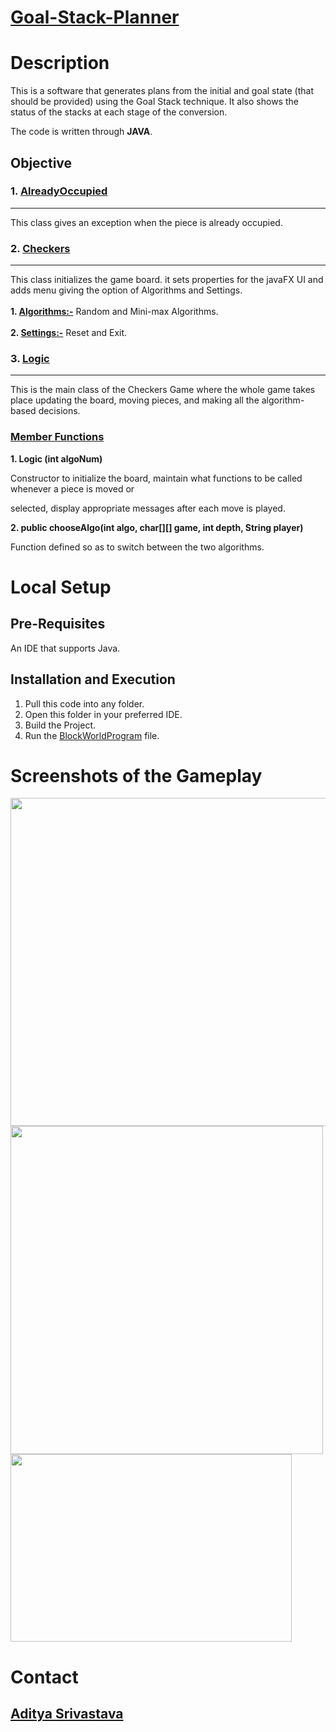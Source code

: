 # <ins>**Goal-Stack-Planner**</ins>
# Description
This is a software that generates plans from the initial and goal state (that should be provided) using the Goal Stack technique. It also shows the status of the stacks at each stage of the conversion. 

The code is written through **JAVA**.

## Objective

### 1. [AlreadyOccupied](https://github.com/blank0826/AI-CheckersGame/blob/master/AlreadyOccupiedException.java)
----
This class gives an exception when the piece is already occupied.<br />

### 2. [Checkers](https://github.com/blank0826/AI-CheckersGame/blob/master/Checkers.java)
----
This class initializes the game board. it sets properties for the javaFX UI and adds menu giving the option of Algorithms and Settings.<br /><br />
**1. <ins>Algorithms:-</ins>** Random and Mini-max Algorithms.<br /><br/>
**2. <ins>Settings:-</ins>** Reset and Exit.<br />

### 3. [Logic](https://github.com/blank0826/AI-CheckersGame/blob/master/Logic.java)
----
This is the main class of the Checkers Game where the whole game takes place updating the board, moving pieces, and making all the algorithm-based decisions.

### **<ins>Member Functions</ins>**
**1.	Logic (int algoNum)**<br />

Constructor to initialize the board, maintain what functions to be called whenever a piece is moved or <br />

selected, display appropriate messages after each move is played.

**2.	public chooseAlgo(int algo, char[][] game, int depth, String player)**<br />

Function defined so as to switch between the two algorithms.


# Local Setup

## Pre-Requisites
An IDE that supports Java.
## Installation and Execution
1. Pull this code into any folder.<br />
2. Open this folder in your preferred IDE.<br />
3. Build the Project.<br />
4. Run the [BlockWorldProgram](https://github.com/blank0826/Goal-Stack-Planner/blob/master/BlockWorldProgram.java) file.<br />

# Screenshots of the Gameplay
<img src="https://user-images.githubusercontent.com/33955028/141425506-8601c350-959c-4e2f-8e59-efdac7d18b87.png" width="600" height="525">
<img src="https://user-images.githubusercontent.com/33955028/141425549-3ab7c648-cf70-43b5-be1e-e1533cffff84.png" width="500" height="525">
<img src="https://user-images.githubusercontent.com/33955028/141425600-a3cbab38-f1c5-4f2e-b890-e3838464e2c8.png" width="450" height="300">


# Contact
## [Aditya Srivastava](mailto:aditya26052002@gmail.com?subject=GitHub)
